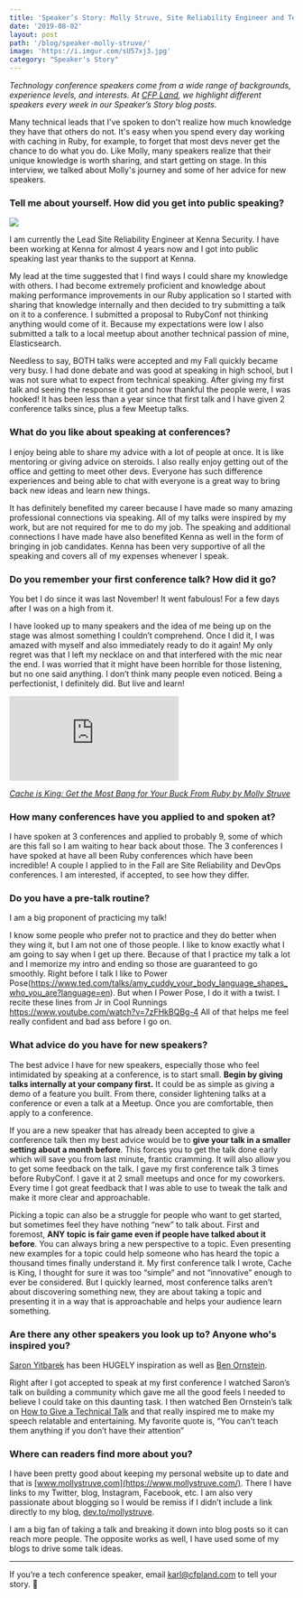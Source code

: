 ```yaml
---
title: 'Speaker’s Story: Molly Struve, Site Reliability Engineer and Technical Speaker'
date: '2019-08-02'
layout: post
path: '/blog/speaker-molly-struve/'
image: 'https://i.imgur.com/sU57xj3.jpg'
category: "Speaker's Story"
---
```


_Technology conference speakers come from a wide range of backgrounds,
experience levels, and interests. At [CFP Land](https://www.cfpland.com/), we
highlight different speakers every week in our Speaker’s Story blog posts._

Many technical leads that I've spoken to don't realize how much knowledge they have that others do not. It's easy when you
spend every day working with caching in Ruby, for example, to forget that most devs never get the chance to do what you do.
Like Molly, many speakers realize that their unique knowledge is worth sharing, and start getting on stage. In this interview,
we talked about Molly's journey and some of her advice for new speakers.

<!--more-->

### Tell me about yourself. How did you get into public speaking?

<img src="https://i.imgur.com/sU57xj3.jpg" class="right" />

I am currently the Lead Site Reliability Engineer at Kenna Security. I have been working at Kenna for almost 4 years now and I got into public speaking last year thanks to the support at Kenna.

My lead at the time suggested that I find ways I could share my knowledge with others. I had become extremely proficient and knowledge about making performance improvements in our Ruby application so I started with sharing that knowledge internally and then decided to try submitting a talk on it to a conference. I submitted a proposal to RubyConf not thinking anything would come of it. Because my expectations were low I also submitted a talk to a local meetup about another technical passion of mine, Elasticsearch.

Needless to say, BOTH talks were accepted and my Fall quickly became very busy. I had done debate and was good at speaking in high school, but I was not sure what to expect from technical speaking. After giving my first talk and seeing the response it got and how thankful the people were, I was hooked! It has been less than a year since that first talk and I have given 2 conference talks since, plus a few Meetup talks.

### What do you like about speaking at conferences?

I enjoy being able to share my advice with a lot of people at once. It is like mentoring or giving advice on steroids. I also really enjoy getting out of the office and getting to meet other devs. Everyone has such difference experiences and being able to chat with everyone is a great way to bring back new ideas and learn new things.

It has definitely benefited my career because I have made so many amazing professional connections via speaking. All of my talks were inspired by my work, but are not required for me to do my job. The speaking and additional connections I have made have also benefited Kenna as well in the form of bringing in job candidates. Kenna has been very supportive of all the speaking and covers all of my expenses whenever I speak.

### Do you remember your first conference talk? How did it go?

You bet I do since it was last November! It went fabulous! For a few days after I was on a high from it.

I have looked up to many speakers and the idea of me being up on the stage was almost something I couldn’t comprehend. Once I did it, I was amazed with myself and also immediately ready to do it again! My only regret was that I left my necklace on and that interfered with the mic near the end. I was worried that it might have been horrible for those listening, but no one said anything. I don’t think many people even noticed. Being a perfectionist, I definitely did. But live and learn!

<div class='embed-container'><iframe src='https://www.youtube.com/embed/vEi-vYcyTT8' frameborder='0' allowfullscreen></iframe></div>

_[Cache is King: Get the Most Bang for Your Buck From Ruby by Molly Struve](http://confreaks.tv/videos/rubyconf2018-cache-is-king-get-the-most-bang-for-your-buck-from-ruby)_

### How many conferences have you applied to and spoken at?

I have spoken at 3 conferences and applied to probably 9, some of which are this fall so I am waiting to hear back about those. The 3 conferences I have spoked at have all been Ruby conferences which have been incredible! A couple I applied to in the Fall are Site Reliability and DevOps conferences. I am interested, if accepted, to see how they differ.

### Do you have a pre-talk routine?

I am a big proponent of practicing my talk!

I know some people who prefer not to practice and they do better when they wing it, but I am not one of those people. I like to know exactly what I am going to say when I get up there. Because of that I practice my talk a lot and I memorize my intro and ending so those are guaranteed to go smoothly. Right before I talk I like to Power Pose(https://www.ted.com/talks/amy_cuddy_your_body_language_shapes_who_you_are?language=en). But when I Power Pose, I do it with a twist. I recite these lines from Jr in Cool Runnings https://www.youtube.com/watch?v=7zFHkBQBg-4 All of that helps me feel really confident and bad ass before I go on.

### What advice do you have for new speakers?

The best advice I have for new speakers, especially those who feel intimidated by speaking at a conference, is to start small. **Begin by giving talks internally at your company first.** It could be as simple as giving a demo of a feature you built. From there, consider lightening talks at a conference or even a talk at a Meetup. Once you are comfortable, then apply to a conference.

If you are a new speaker that has already been accepted to give a conference talk then my best advice would be to **give your talk in a smaller setting about a month before**. This forces you to get the talk done early which will save you from last minute, frantic cramming. It will also allow you to get some feedback on the talk. I gave my first conference talk 3 times before RubyConf. I gave it at 2 small meetups and once for my coworkers. Every time I got great feedback that I was able to use to tweak the talk and make it more clear and approachable.

Picking a topic can also be a struggle for people who want to get started, but sometimes feel they have nothing “new” to talk about. First and foremost, **ANY topic is fair game even if people have talked about it before**. You can always bring a new perspective to a topic. Even presenting new examples for a topic could help someone who has heard the topic a thousand times finally understand it. My first conference talk I wrote, Cache is King, I thought for sure it was too “simple” and not “innovative” enough to ever be considered. But I quickly learned, most conference talks aren’t about discovering something new, they are about taking a topic and presenting it in a way that is approachable and helps your audience learn something.

### Are there any other speakers you look up to? Anyone who's inspired you?

[Saron Yitbarek](https://twitter.com/saronyitbarek) has been HUGELY inspiration as well as [Ben Ornstein](https://twitter.com/r00k).

Right after I got accepted to speak at my first conference I watched Saron’s talk on building a community which gave me all the good feels I needed to believe I could take on this daunting task. I then watched Ben Ornstein’s talk on [How to Give a Technical Talk](https://www.youtube.com/watch?v=l9JXH7JPjR4) and that really inspired me to make my speech relatable and entertaining. My favorite quote is, “You can’t teach them anything if you don’t have their attention”

### Where can readers find more about you?

I have been pretty good about keeping my personal website up to date and that is [www.mollystruve.com](https://www.mollystruve.com/). There I have links to my Twitter, blog, Instagram, Facebook, etc. I am also very passionate about blogging so I would be remiss if I didn’t include a link directly to my blog, [dev.to/mollystruve](https://dev.to/molly_struve).

I am a big fan of taking a talk and breaking it down into blog posts so it can reach more people. The opposite works as well, I have used some of my blogs to drive some talk ideas.

---

If you’re a tech conference speaker, email [karl@cfpland.com](mailto:karl@cfpland.com) to tell your story. 💌

